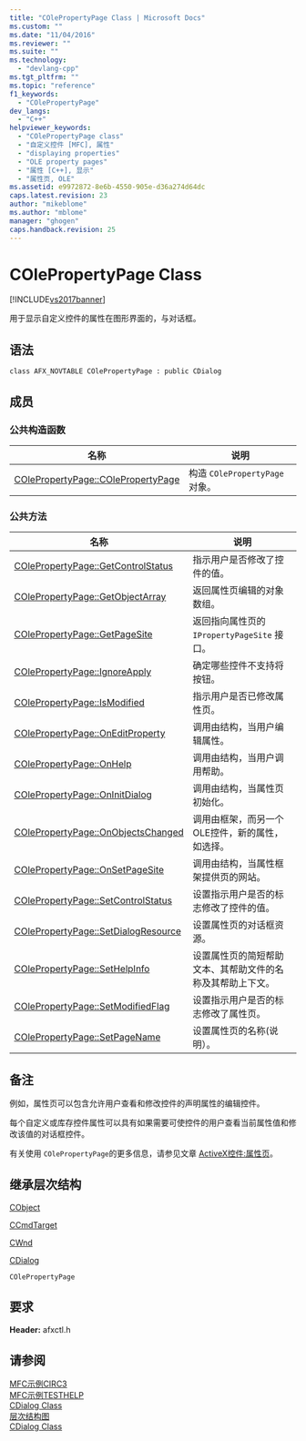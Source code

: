 ```yaml
---
title: "COlePropertyPage Class | Microsoft Docs"
ms.custom: ""
ms.date: "11/04/2016"
ms.reviewer: ""
ms.suite: ""
ms.technology: 
  - "devlang-cpp"
ms.tgt_pltfrm: ""
ms.topic: "reference"
f1_keywords: 
  - "COlePropertyPage"
dev_langs: 
  - "C++"
helpviewer_keywords: 
  - "COlePropertyPage class"
  - "自定义控件 [MFC], 属性"
  - "displaying properties"
  - "OLE property pages"
  - "属性 [C++], 显示"
  - "属性页, OLE"
ms.assetid: e9972872-8e6b-4550-905e-d36a274d64dc
caps.latest.revision: 23
author: "mikeblome"
ms.author: "mblome"
manager: "ghogen"
caps.handback.revision: 25
---
```

# COlePropertyPage Class
[!INCLUDE[vs2017banner](../../assembler/inline/includes/vs2017banner.md)]

用于显示自定义控件的属性在图形界面的，与对话框。  
  
## 语法  
  
```  
class AFX_NOVTABLE COlePropertyPage : public CDialog  
```  
  
## 成员  
  
### 公共构造函数  
  
|名称|说明|  
|--------|--------|  
|[COlePropertyPage::COlePropertyPage](../Topic/COlePropertyPage::COlePropertyPage.md)|构造 `COlePropertyPage` 对象。|  
  
### 公共方法  
  
|名称|说明|  
|--------|--------|  
|[COlePropertyPage::GetControlStatus](../Topic/COlePropertyPage::GetControlStatus.md)|指示用户是否修改了控件的值。|  
|[COlePropertyPage::GetObjectArray](../Topic/COlePropertyPage::GetObjectArray.md)|返回属性页编辑的对象数组。|  
|[COlePropertyPage::GetPageSite](../Topic/COlePropertyPage::GetPageSite.md)|返回指向属性页的 `IPropertyPageSite` 接口。|  
|[COlePropertyPage::IgnoreApply](../Topic/COlePropertyPage::IgnoreApply.md)|确定哪些控件不支持将按钮。|  
|[COlePropertyPage::IsModified](../Topic/COlePropertyPage::IsModified.md)|指示用户是否已修改属性页。|  
|[COlePropertyPage::OnEditProperty](../Topic/COlePropertyPage::OnEditProperty.md)|调用由结构，当用户编辑属性。|  
|[COlePropertyPage::OnHelp](../Topic/COlePropertyPage::OnHelp.md)|调用由结构，当用户调用帮助。|  
|[COlePropertyPage::OnInitDialog](../Topic/COlePropertyPage::OnInitDialog.md)|调用由结构，当属性页初始化。|  
|[COlePropertyPage::OnObjectsChanged](../Topic/COlePropertyPage::OnObjectsChanged.md)|调用由框架，而另一个OLE控件，新的属性，如选择。|  
|[COlePropertyPage::OnSetPageSite](../Topic/COlePropertyPage::OnSetPageSite.md)|调用由结构，当属性框架提供页的网站。|  
|[COlePropertyPage::SetControlStatus](../Topic/COlePropertyPage::SetControlStatus.md)|设置指示用户是否的标志修改了控件的值。|  
|[COlePropertyPage::SetDialogResource](../Topic/COlePropertyPage::SetDialogResource.md)|设置属性页的对话框资源。|  
|[COlePropertyPage::SetHelpInfo](../Topic/COlePropertyPage::SetHelpInfo.md)|设置属性页的简短帮助文本、其帮助文件的名称及其帮助上下文。|  
|[COlePropertyPage::SetModifiedFlag](../Topic/COlePropertyPage::SetModifiedFlag.md)|设置指示用户是否的标志修改了属性页。|  
|[COlePropertyPage::SetPageName](../Topic/COlePropertyPage::SetPageName.md)|设置属性页的名称\(说明）。|  
  
## 备注  
 例如，属性页可以包含允许用户查看和修改控件的声明属性的编辑控件。  
  
 每个自定义或库存控件属性可以具有如果需要可使控件的用户查看当前属性值和修改该值的对话框控件。  
  
 有关使用 `COlePropertyPage`的更多信息，请参见文章 [ActiveX控件:属性页](../../mfc/mfc-activex-controls-property-pages.md)。  
  
## 继承层次结构  
 [CObject](../../mfc/reference/cobject-class.md)  
  
 [CCmdTarget](../../mfc/reference/ccmdtarget-class.md)  
  
 [CWnd](../../mfc/reference/cwnd-class.md)  
  
 [CDialog](../../mfc/reference/cdialog-class.md)  
  
 `COlePropertyPage`  
  
## 要求  
 **Header:** afxctl.h  
  
## 请参阅  
 [MFC示例CIRC3](../../top/visual-cpp-samples.md)   
 [MFC示例TESTHELP](../../top/visual-cpp-samples.md)   
 [CDialog Class](../../mfc/reference/cdialog-class.md)   
 [层次结构图](../../mfc/hierarchy-chart.md)   
 [CDialog Class](../../mfc/reference/cdialog-class.md)